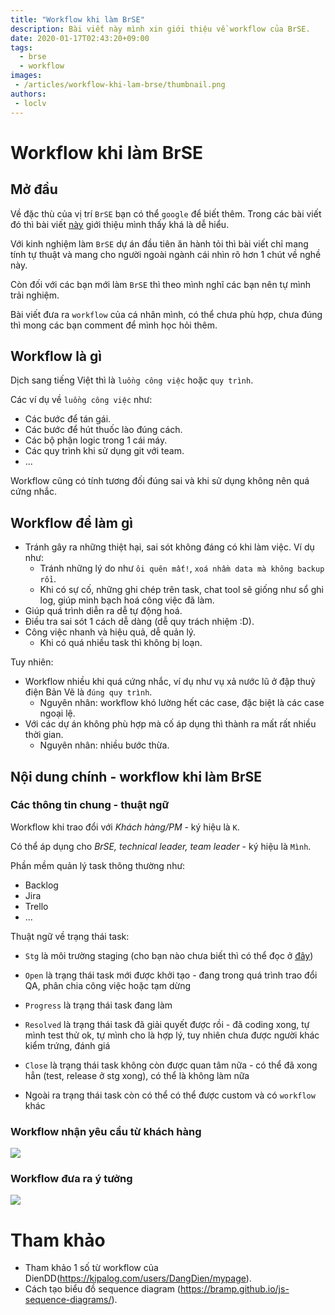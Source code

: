 ```yaml
---
title: "Workflow khi làm BrSE"
description: Bài viết này mình xin giới thiệu về workflow của BrSE.
date: 2020-01-17T02:43:20+09:00
tags:
  - brse
  - workflow
images:
 - /articles/workflow-khi-lam-brse/thumbnail.png
authors:
 - loclv
---
```


# Workflow khi làm BrSE

## Mở đầu

Về đặc thù của vị trí `BrSE` bạn có thể `google` để biết thêm. Trong các bài viết đó thì bài viết [này](https://itviec.com/blog/ky-su-cau-noi-la-gi/) giới thiệu mình thấy khá là dễ hiểu.

Với kinh nghiệm làm `BrSE` dự án đầu tiên ăn hành tỏi thì bài viết chỉ mang tính tự thuật và mang cho người ngoài ngành cái nhìn rõ hơn 1 chút về nghề này.

Còn đối với các bạn mới làm `BrSE` thì theo mình nghĩ các bạn nên tự mình trải nghiệm.

Bài viết đưa ra `workflow` của cá nhân mình, có thể chưa phù hợp, chưa đúng thì mong các bạn comment để mình học hỏi thêm.

## Workflow là gì

Dịch sang tiếng Việt thì là `luồng công việc` hoặc `quy trình`.

Các ví dụ về `luồng công việc` như:
- Các bước để tán gái.
- Các bước để hút thuốc lào đúng cách.
- Các bộ phận logic trong 1 cái máy.
- Các quy trình khi sử dụng git với team.
- ...

Workflow cũng có tính tương đối đúng sai và khi sử dụng không nên quá cứng nhắc.


## Workflow để làm gì

- Tránh gây ra những thiệt hại, sai sót không đáng có khi làm việc. Ví dụ như:
  - Tránh những lý do như `ôi quên mất!`, `xoá nhầm data mà không backup rồi`.
  - Khi có sự cố, những ghi chép trên task, chat tool sẽ giống như sổ ghi log, giúp minh bạch hoá công việc đã làm.
- Giúp quá trình diễn ra dễ tự động hoá.
- Điều tra sai sót 1 cách dễ dàng (dễ quy trách nhiệm :D).
- Công việc nhanh và hiệu quả, dễ quản lý.
  - Khi có quá nhiều task thì không bị loạn.

Tuy nhiên:
- Workflow nhiều khi quá cứng nhắc, ví dụ như vụ xả nước lũ ở đập thuỷ điện Bản Vẽ là `đúng quy trình`.
  - Nguyên nhân: workflow khó lường hết các case, đặc biệt là các case ngoại lệ.
- Với các dự án không phù hợp mà cố áp dụng thì thành ra mất rất nhiều thời gian.
  - Nguyên nhân: nhiều bước thừa.


## Nội dung chính - workflow khi làm BrSE

### Các thông tin chung - thuật ngữ

Workflow khi trao đổi với *Khách hàng/PM* - ký hiệu là `K`.

Có thể áp dụng cho *BrSE, technical leader, team leader* - ký hiệu là `Mình`.

Phần mềm quản lý task thông thường như:
- Backlog
- Jira
- Trello
- ...

Thuật ngữ về trạng thái task:

- `Stg` là môi trường staging (cho bạn nào chưa biết thì có thể đọc ở [đây](https://toidicodedao.com/2019/07/02/environment-trong-lap-trinh/))

- `Open` là trạng thái task mới được khởi tạo - đang trong quá trình trao đổi QA, phân chia công việc hoặc tạm dừng

- `Progress` là trạng thái task đang làm

- `Resolved` là trạng thái task đã giải quyết được rồi - đã coding xong, tự mình test thử ok, tự mình cho là hợp lý, tuy nhiên chưa được người khác kiểm trứng, đánh giá

- `Close` là trạng thái task không còn được quan tâm nữa - có thể đã xong hẳn (test, release ở stg xong), có thể là không làm nữa

- Ngoài ra trạng thái task còn có thể có thể được custom và có `workflow` khác

### Workflow nhận yêu cầu từ khách hàng

![](./images/workflow_voi_nguoi_giao_va_nhan_viec.svg)

### Workflow đưa ra ý tưởng

![](./images/workflow_voi_nguoi_giao_va_nhan_viec_dua_ra_y_tuong.svg)

# Tham khảo

- Tham khảo 1 số từ workflow của DienDD(https://kipalog.com/users/DangDien/mypage).
- Cách tạo biểu đồ sequence diagram (https://bramp.github.io/js-sequence-diagrams/).
